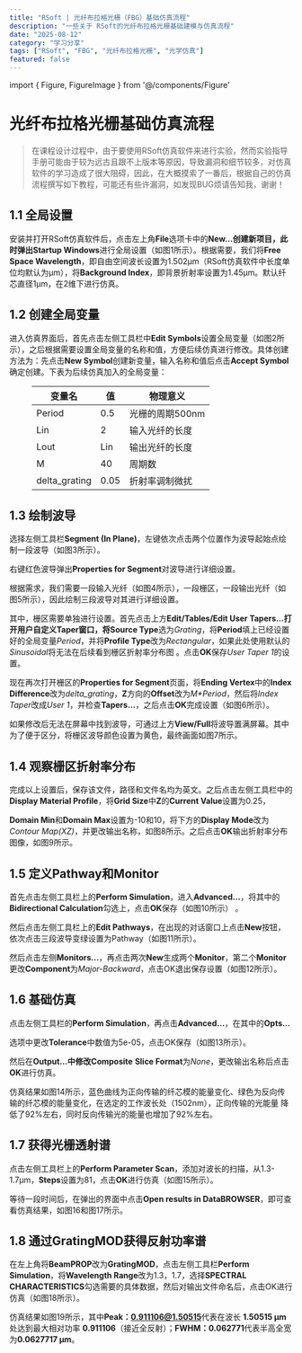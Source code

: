 ```yaml
---
title: "RSoft | 光纤布拉格光栅（FBG）基础仿真流程"
description: "一些关于 RSoft的光纤布拉格光栅基础建模与仿真流程"
date: "2025-08-12"
category: "学习分享"
tags: ["RSoft", "FBG", "光纤布拉格光栅", "光学仿真"]
featured: false
---
```


import { Figure, FigureImage } from '@/components/Figure'


# 光纤布拉格光栅基础仿真流程

> 在课程设计过程中，由于要使用RSoft仿真软件来进行实验，然而实验指导手册可能由于较为远古且跟不上版本等原因，导致漏洞和细节较多，对仿真软件的学习造成了很大阻碍，因此，在大概摸索了一番后，根据自己的仿真流程撰写如下教程，可能还有些许漏洞，如发现BUG烦请告知我，谢谢！


## 1.1 全局设置

安装并打开RSoft仿真软件后，点击左上角**File**选项卡中的**New…**创建新项目，此时弹出**Startup Windows**进行全局设置（如图1所示）。根据需要，我们将**Free Space Wavelength**，即自由空间波长设置为1.502μm（RSoft仿真软件中长度单位均默认为μm），将**Background Index**，即背景折射率设置为1.45μm。默认纤芯直径1μm，在2维下进行仿真。

<Figure postCaption="图 1 全局设置界面">
  <FigureImage src="https://raw.githubusercontent.com/YuYigy/my-blog-images/main/img/RSoft1.png" alt="图 1 全局设置界面" />
</Figure>

## 1.2 创建全局变量

进入仿真界面后，首先点击左侧工具栏中**Edit Symbols**设置全局变量（如图2所示），之后根据需要设置全局变量的名称和值，方便后续仿真进行修改。具体创建方法为：先点击**New Symbol**创建新变量，输入名称和值后点击**Accept Symbol**确定创建。下表为后续仿真加入的全局变量：

<Figure preCaption="表 1 全局变量设置">

| **变量名**    | **值** | **物理意义**    |
| ------------- | ------ | --------------- |
| Period        | 0.5    | 光栅的周期500nm |
| Lin           | 2      | 输入光纤的长度  |
| Lout          | Lin    | 输出光纤的长度  |
| M             | 40     | 周期数          |
| delta_grating | 0.05   | 折射率调制微扰  |

</Figure>



<Figure postCaption="图 2 Edit Symbols页面">
  <FigureImage src="https://raw.githubusercontent.com/YuYigy/my-blog-images/main/img/RSoft2.png" alt="图 2 Edit Symbols页面" />
</Figure>

## 1.3 绘制波导

选择左侧工具栏**Segment (In Plane)**，左键依次点击两个位置作为波导起始点绘制一段波导（如图3所示）。

<Figure postCaption="图 3 Segment (In Plane)与绘制波导">
  <FigureImage src="https://raw.githubusercontent.com/YuYigy/my-blog-images/main/img/RSoft3.png" alt="图 3 Segment (In Plane)与绘制波导" />
</Figure>

右键红色波导弹出**Properties for Segment**对波导进行详细设置。

根据需求，我们需要一段输入光纤（如图4所示），一段栅区，一段输出光纤（如图5所示），因此绘制三段波导对其进行详细设置。

<Figure postCaption="图 4 输入光纤设置">
  <FigureImage src="https://raw.githubusercontent.com/YuYigy/my-blog-images/main/img/RSoft4.png" alt="图 4 输入光纤设置" />
</Figure>

<Figure postCaption="图 5 输出光纤设置">
  <FigureImage src="https://raw.githubusercontent.com/YuYigy/my-blog-images/main/img/RSoft5.png" alt="图 5 输出光纤设置" />
</Figure>

其中，栅区需要单独进行设置。首先点击上方**Edit/Tables/Edit User Tapers…**打开用户自定义Taper窗口，将**Source Type**选为*Grating*，将**Period**填上已经设置好的全局变量*Period*，并将**Profile Type**改为*Rectangular*，如果此处使用默认的*Sinusoidal*将无法在后续看到栅区折射率分布图 。点击**OK**保存*User Taper 1*的设置。

现在再次打开栅区的**Properties for Segment**页面，将**Ending Vertex**中的**Index Difference**改为*delta_grating*，**Z**方向的**Offset**改为*M\*Period*，然后将*Index Taper*改成*User 1*，并检查**Tapers…**，之后点击**OK**完成设置（如图6所示）。

如果修改后无法在屏幕中找到波导，可通过上方**View/Full**将波导置满屏幕。其中为了便于区分，将栅区波导颜色设置为黄色，最终画面如图7所示。

<Figure postCaption="图 6 栅区设置">
  <FigureImage src="https://raw.githubusercontent.com/YuYigy/my-blog-images/main/img/RSoft6.png" alt="图 6 栅区设置" />
</Figure>

<Figure postCaption="图 7 绘制波导图像">
  <FigureImage src="https://raw.githubusercontent.com/YuYigy/my-blog-images/main/img/RSoft7.png" alt="图 7 绘制波导图像" />
</Figure>

## 1.4 观察栅区折射率分布

完成以上设置后，保存该文件，路径和文件名均为英文。之后点击左侧工具栏中的**Display Material Profile**，将**Grid Size**中**Z**的**Current Value**设置为0.25，

**Domain Min**和**Domain Max**设置为-10和10，将下方的**Display Mode**改为*Contour Map(XZ)*，并更改输出名称，如图8所示。之后点击**OK**输出折射率分布图像，如图9所示。

<Figure postCaption="图 8 Display Material Profile页面">
  <FigureImage src="https://raw.githubusercontent.com/YuYigy/my-blog-images/main/img/RSoft8.png" alt="图 8 Display Material Profile页面" />
</Figure>

<Figure postCaption="图 9 折射率分布图">
  <FigureImage src="https://raw.githubusercontent.com/YuYigy/my-blog-images/main/img/RSoft9.png" alt="图 9 折射率分布图" />
</Figure>

## 1.5 定义Pathway和Monitor

首先点击左侧工具栏上的**Perform Simulation**，进入**Advanced…**，将其中的**Bidirectional Calculation**勾选上，点击**OK**保存（如图10所示） 。

<Figure postCaption="图 10 Bidirectional Calculation选项设置">
  <FigureImage src="https://raw.githubusercontent.com/YuYigy/my-blog-images/main/img/RSoft10.png" alt="图 10 Bidirectional Calculation选项设置" />
</Figure>

然后点击左侧工具栏上的**Edit Pathways**，在出现的对话窗口上点击**New**按钮，依次点击三段波导变绿设置为Pathway（如图11所示）。

<Figure postCaption="图 11 设置波导为Pathway">
  <FigureImage src="https://raw.githubusercontent.com/YuYigy/my-blog-images/main/img/RSoft11.png" alt="图 11 设置波导为Pathway" />
</Figure>

然后点击左侧**Monitors…**，再点击两次**New**生成两个**Monitor**，第二个**Monitor**更改**Component**为*Major-Backward*，点击OK退出保存设置（如图12所示）。

<Figure postCaption="图 12 Monitor设置">
  <FigureImage src="https://raw.githubusercontent.com/YuYigy/my-blog-images/main/img/RSoft12-1.png" alt="图 12 Monitor设置 1" />
  <FigureImage src="https://raw.githubusercontent.com/YuYigy/my-blog-images/main/img/RSoft12-2.png" alt="图 12 Monitor设置 2" className="mt-2" />
</Figure>

## 1.6 基础仿真

点击左侧工具栏的**Perform Simulation**，再点击**Advanced…**，在其中的**Opts…**

选项中更改**Tolerance**中数值为5e-05，点击OK保存（如图13所示）。

<Figure postCaption="图 13 Perform Simulation设置">
  <FigureImage src="https://raw.githubusercontent.com/YuYigy/my-blog-images/main/img/RSoft13.png" alt="图 13 Perform Simulation设置" />
</Figure>

然后在**Output…**中修改**Composite** **Slice Format**为*None*，更改输出名称后点击**OK**进行仿真。

仿真结果如图14所示，蓝色曲线为正向传输的纤芯模的能量变化、绿色为反向传输的纤芯模的能量变化，在选定的工作波长处（1502nm），正向传输的光能量 降低了92%左右，同时反向传输光的能量也增加了92%左右。

<Figure postCaption="图 14 仿真正反传输能量变化">
  <FigureImage src="https://raw.githubusercontent.com/YuYigy/my-blog-images/main/img/RSoft14.png" alt="图 14 仿真正反传输能量变化" />
</Figure>

## 1.7 获得光栅透射谱

点击左侧工具栏上的**Perform Parameter Scan**，添加对波长的扫描，从1.3-1.7μm，**Steps**设置为81，点击**OK**进行仿真（如图15所示）。

<Figure postCaption="图 15 Perform Parameter Scan设置">
  <FigureImage src="https://raw.githubusercontent.com/YuYigy/my-blog-images/main/img/RSoft15.png" alt="图 15 Perform Parameter Scan设置" />
</Figure>

等待一段时间后，在弹出的界面中点击**Open results in DataBROWSER**，即可查看仿真结果，如图16和图17所示。

<Figure postCaption="图 16 打开结果界面">
  <FigureImage src="https://raw.githubusercontent.com/YuYigy/my-blog-images/main/img/RSoft16.png" alt="图 16 打开结果界面" />
</Figure>

<Figure postCaption="图 17 仿真结果-透射谱">
  <FigureImage src="https://raw.githubusercontent.com/YuYigy/my-blog-images/main/img/RSoft17.png" alt="图 17 仿真结果-透射谱" />
</Figure>

## 1.8 通过GratingMOD获得反射功率谱

在左上角将**BeamPROP**改为**GratingMOD**，点击左侧工具栏**Perform Simulation**，将**Wavelength Range**改为1.3，1.7，选择**SPECTRAL CHARACTERISTICS**勾选需要的具体数据，然后对输出文件命名后，点击OK进行仿真（如图18所示）。

<Figure postCaption="图 18 GratingMOD设置">
  <FigureImage src="https://raw.githubusercontent.com/YuYigy/my-blog-images/main/img/RSoft18-1.png" alt="图 18 GratingMOD设置 1" />
  <FigureImage src="https://raw.githubusercontent.com/YuYigy/my-blog-images/main/img/RSoft18-2.png" alt="图 18 GratingMOD设置 2" className="mt-2" />
</Figure>

仿真结果如图19所示，其中**Peak：0.911106@1.50515**代表在波长 **1.50515 μm** 处达到最大相对功率 **0.911106**（接近全反射）；**FWHM：0.062771**代表半高全宽为**0.0627717 μm**。

<Figure postCaption="图 19 GratingMOD仿真结果（对照组）">
  <FigureImage src="https://raw.githubusercontent.com/YuYigy/my-blog-images/main/img/RSoft19.png" alt="图 19 GratingMOD仿真结果（对照组）" />
</Figure>

